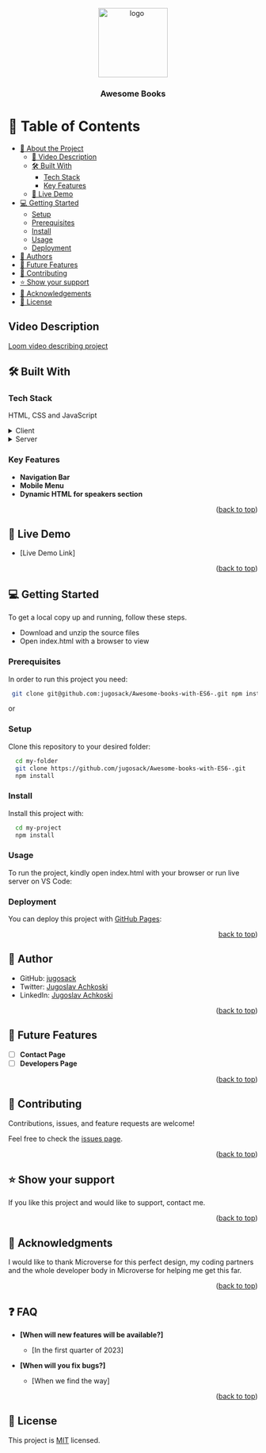 <a name="readme-top"></a>


<div align="center">

  <img src="murple_logo.png" alt="logo" width="140"  height="auto" />
  <br/>

  <h3><b>Awesome Books</b></h3>

</div>


# 📗 Table of Contents

- [📖 About the Project](#about-project)
  - [📖 Video Description](#vid-desc)
  - [🛠 Built With](#built-with)
    - [Tech Stack](#tech-stack)
    - [Key Features](#key-features)
  - [🚀 Live Demo](#live-demo)
- [💻 Getting Started](#getting-started)
  - [Setup](#setup)
  - [Prerequisites](#prerequisites)
  - [Install](#install)
  - [Usage](#usage)
  - [Deployment](#deployment)
- [👥 Authors](#authors)
- [🔭 Future Features](#future-features)
- [🤝 Contributing](#contributing)
- [⭐️ Show your support](#support)
- [🙏 Acknowledgements](#acknowledgements)
- [📝 License](#license)

<!-- PROJECT DESCRIPTION -->


## Video Description <a name="vid-desc">
[Loom video describing project](#)

## 🛠 Built With <a name="built-with"></a>

### Tech Stack <a name="tech-stack"></a>

HTML, CSS and JavaScript

<details>
  <summary>Client</summary>
  <ul>
    <li><a href="https://nodejs.org/">Node.js</a></li>
  </ul>
</details>

<details>
  <summary>Server</summary>
  <ul>
    <li><a href="#">Live Server</a></li>
  </ul>
</details>

<!-- Features -->

### Key Features <a name="key-features"></a>

- **Navigation Bar**
- **Mobile Menu**
- **Dynamic HTML for speakers section**

<p align="right">(<a href="#readme-top">back to top</a>)</p>

<!-- LIVE DEMO -->

## 🚀 Live Demo <a name="live-demo"></a>

- [Live Demo Link]

<p align="right">(<a href="#readme-top">back to top</a>)</p>

<!-- GETTING STARTED -->

## 💻 Getting Started <a name="getting-started"></a>

To get a local copy up and running, follow these steps.

- Download and unzip the source files
- Open index.html with a browser to view

### Prerequisites

In order to run this project you need:

```sh
 git clone git@github.com:jugosack/Awesome-books-with-ES6-.git npm install
```
or

### Setup

Clone this repository to your desired folder:


```sh
  cd my-folder
  git clone https://github.com/jugosack/Awesome-books-with-ES6-.git
  npm install
```

### Install

Install this project with:


```sh
  cd my-project
  npm install
```

### Usage

To run the project, kindly open index.html with your browser or run live server on VS Code:


### Deployment <a name="deployment"></a>

You can deploy this project with [GitHub Pages](https://pages.github.com/):


<p align="right"><a href="#readme-top">back to top</a>)</p>

<!-- AUTHOR -->

## 👥 Author <a name="authors"></a>

- GitHub: [jugosack](https://github.com/jugosack)
- Twitter: [Jugoslav Achkoski](https://twitter.com/Jugosla22401325)
- LinkedIn: [Jugoslav Achkoski](https://www.linkedin.com/in/jugoslav-achkoski-3a074021/?originalSubdomain=mk)


<p align="right">(<a href="#readme-top">back to top</a>)</p>

<!-- FUTURE FEATURES -->

## 🔭 Future Features <a name="future-features"></a>


- [ ] **Contact Page**
- [ ] **Developers Page**

<p align="right">(<a href="#readme-top">back to top</a>)</p>

<!-- CONTRIBUTING -->

## 🤝 Contributing <a name="contributing"></a>

Contributions, issues, and feature requests are welcome!

Feel free to check the [issues page](../../issues/).

<p align="right">(<a href="#readme-top">back to top</a>)</p>

<!-- SUPPORT -->

## ⭐️ Show your support <a name="support"></a>


If you like this project and would like to support, contact me.

<p align="right">(<a href="#readme-top">back to top</a>)</p>

<!-- ACKNOWLEDGEMENTS -->

## 🙏 Acknowledgments <a name="acknowledgements"></a>

I would like to thank Microverse for this perfect design, my coding partners and the whole developer body in Microverse for helping me get this far.

<p align="right">(<a href="#readme-top">back to top</a>)</p>

## ❓ FAQ <a name="faq"></a>

- **[When will new features will be available?]**

  - [In the first quarter of 2023]

- **[When will you fix bugs?]**

  - [When we find the way]

<p align="right">(<a href="#readme-top">back to top</a>)</p>

<!-- LICENSE -->

## 📝 License <a name="license"></a>

This project is [MIT](./LICENSE) licensed.

